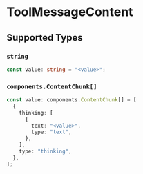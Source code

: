 # ToolMessageContent


## Supported Types

### `string`

```typescript
const value: string = "<value>";
```

### `components.ContentChunk[]`

```typescript
const value: components.ContentChunk[] = [
  {
    thinking: [
      {
        text: "<value>",
        type: "text",
      },
    ],
    type: "thinking",
  },
];
```

